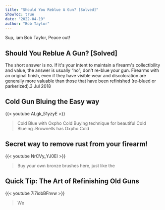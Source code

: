 ```yaml
---
title: "Should You Reblue A Gun? [Solved]"
ShowToc: true 
date: "2022-04-19"
author: "Bob Taylor" 
---
```


Sup, iam Bob Taylor, Peace out!
## Should You Reblue A Gun? [Solved]
The short answer is no. If it's your intent to maintain a firearm's collectibility and value, the answer is usually “no”; don't re-blue your gun. Firearms with an original finish, even if they have visible wear and discoloration are generally more valuable than those that have been refinished (re-blued or parkerized).3 Jul 2018

## Cold Gun Bluing the Easy way
{{< youtube ALgk_51yzyE >}}
>Cold Blue with Oxpho Cold Buying technique for beautiful Cold Blueing .Brownells has Oxpho Cold 

## Secret way to remove rust from your firearm!
{{< youtube NrCVy_YJ0EI >}}
>Buy your own bronze brushes here, just like the 

## Quick Tip: The Art of Refinishing Old Guns
{{< youtube 7i7iobBFnvw >}}
>We

